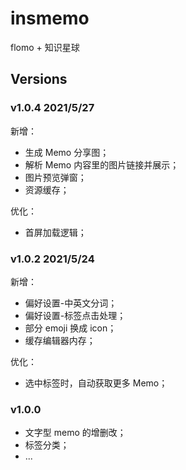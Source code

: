 # insmemo

flomo + 知识星球

## Versions

### v1.0.4 2021/5/27

新增：

- 生成 Memo 分享图；
- 解析 Memo 内容里的图片链接并展示；
- 图片预览弹窗；
- 资源缓存；

优化：

- 首屏加载逻辑；

### v1.0.2 2021/5/24

新增：

- 偏好设置-中英文分词；
- 偏好设置-标签点击处理；
- 部分 emoji 换成 icon；
- 缓存编辑器内存；

优化：

- 选中标签时，自动获取更多 Memo；

### v1.0.0

- 文字型 memo 的增删改；
- 标签分类；
- ...
